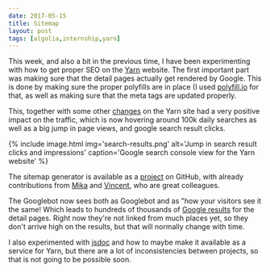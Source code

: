 ```yaml
---
date: 2017-05-15
title: Sitemap
layout: post
tags: [algolia,internship,yarn]
---
```


This week, and also a bit in the previous time, I have been experimenting with how to get proper SEO on the [Yarn](https://yarnpkg.com) website. The first important part was making sure that the detail pages actually get rendered by Google. This is done by making sure the proper polyfills are in place (I used [polyfill.io](https://polyfill.io) for that, as well as making sure that the meta tags are updated properly.

This, together with some other [changes](https://github.com/yarnpkg/website/pulls?utf8=✓&q=is%3Apr%20author%3AHaroenv%20is%3Aclosed%20created%3A%3E2017-04-17) on the Yarn site had a very positive impact on the traffic, which is now hovering around 100k daily searches as well as a big jump in page views, and google search result clicks.

{% include image.html img='search-results.png' alt='Jump in search result clicks and impressions' caption='Google search console view for the Yarn website' %}

The sitemap generator is available as a [project](https://github.com/algolia/algolia-sitemap) on GitHub, with already contributions from [Mika](https://github.com/mikaa123) and [Vincent](https://github.com/vvo), who are great colleagues.

The Googlebot now sees both as Googlebot and as "how your visitors see it the same! Which leads to hundreds of thousands of [Google results](https://www.google.com/search?&q=site:yarnpkg.com/en/package/) for the detail pages. Right now they're not linked from much places yet, so they don't arrive high on the results, but that will normally change with time.

I also experimented with [jsdoc](https://github.com/Haroenv/jsdoc-aas) and how to maybe make it available as a service for Yarn, but there are a lot of inconsistencies between projects, so that is not going to be possible soon.
